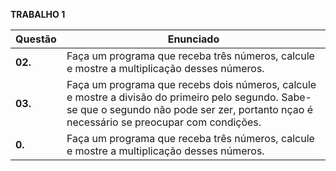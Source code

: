  **TRABALHO 1**

| Questão | Enunciado|
| ------- | -------- |
| **02.**      | Faça um programa que receba três números, calcule e mostre a multiplicação desses números.   |
| **03.**      | Faça um programa que recebs dois números, calcule e mostre a divisão do primeiro pelo segundo. Sabe-se que o segundo não pode ser zer, portanto nçao é necessário se preocupar com condições.  |
| **0.**      | Faça um programa que receba três números, calcule e mostre a multiplicação desses números.   |
